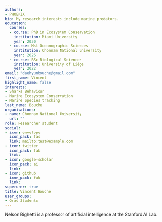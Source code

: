 ```yaml
---
authors:
- PHOENIX
bio: My research interests include marine predators.
education:
  courses:
  - course: PhD in Ecosystem Conservation
    institution: Miami University
    year: 2030
  - course: Mst Oceanographic Sciences
    institution: Chonnam National University
    year: 2026
  - course: BSc Biological Sciences
    institution: University of Liège
    year: 2022
email: "daehyunbouche@gmail.com"
first_name: Vincent
highlight_name: false
interests:
- Sharks Behaviour
- Marine Ecosystem Conservation
- Marine Species tracking
last_name: Bouche
organizations:
- name: Chonnam National University
  url: ""
role: Researcher student
social:
- icon: envelope
  icon_pack: fas
  link: mailto:test@example.com
- icon: twitter
  icon_pack: fab
  link: 
- icon: google-scholar
  icon_pack: ai
  link: 
- icon: github
  icon_pack: fab
  link: 
superuser: true
title: Vincent Bouche 
user_groups:
- Grad Students
---
```


Nelson Bighetti is a professor of artificial intelligence at the Stanford AI Lab. 
